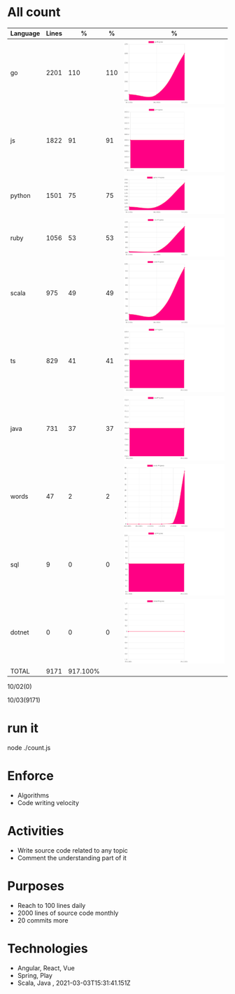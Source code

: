 # All count
|Language|Lines|%|%|%|
|----------|-------|--------|--------|--------|
|go|2201|110|110|![go](https://raw.githubusercontent.com/kapit4n/l-10000-dev/master/go.png)|
|js|1822|91|91|![js](https://raw.githubusercontent.com/kapit4n/l-10000-dev/master/js.png)|
|python|1501|75|75|![python](https://raw.githubusercontent.com/kapit4n/l-10000-dev/master/python.png)|
|ruby|1056|53|53|![ruby](https://raw.githubusercontent.com/kapit4n/l-10000-dev/master/ruby.png)|
|scala|975|49|49|![scala](https://raw.githubusercontent.com/kapit4n/l-10000-dev/master/scala.png)|
|ts|829|41|41|![ts](https://raw.githubusercontent.com/kapit4n/l-10000-dev/master/ts.png)|
|java|731|37|37|![java](https://raw.githubusercontent.com/kapit4n/l-10000-dev/master/java.png)|
|words|47|2|2|![words](https://raw.githubusercontent.com/kapit4n/l-10000-dev/master/words.png)|
|sql|9|0|0|![sql](https://raw.githubusercontent.com/kapit4n/l-10000-dev/master/sql.png)|
|dotnet|0|0|0|![dotnet](https://raw.githubusercontent.com/kapit4n/l-10000-dev/master/dotnet.png)|
|TOTAL|9171|917.100%|
10/02(0)

10/03(9171)


# run it
node ./count.js
    
# Enforce
* Algorithms
* Code writing velocity

# Activities
* Write source code related to any topic
* Comment the understanding part of it
    
# Purposes
* Reach to 100 lines daily
* 2000 lines of source code monthly
* 20 commits more

# Technologies
* Angular, React, Vue
* Spring, Play
* Scala, Java
, 2021-03-03T15:31:41.151Z

